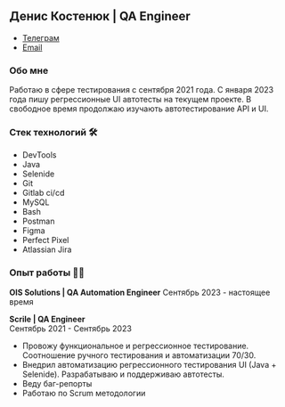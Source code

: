 ## Денис Костенюк | QA Engineer
 - [Телеграм](https://t.me/kostenuks)
 - [Email](mailto:kostenyukdenis@gmail.com)

###  Обо мне

Работаю в сфере тестирования с сентября 2021 года. С января 2023 года пишу регрессионные UI автотесты на текущем проекте. В свободное время продолжаю изучають автотестирование API и UI.

### Стек технологий 🛠️
- DevTools
- Java
- Selenide
- Git
- Gitlab ci/cd
- MySQL
- Bash
- Postman
- Figma
- Perfect Pixel
- Atlassian Jira

### Опыт работы 👨‍💻
**OIS Solutions | QA Automation Engineer**
Сентябрь 2023 - настоящее время

**Scrile | QA Engineer**  
Сентябрь 2021 - Сентябрь 2023
- Провожу функциональное и регрессионное тестирование. Соотношение ручного тестирования и автоматизации 70/30.
- Внедрил автоматизацию регрессионного тестирования UI (Java + Selenide). Разрабатываю и поддерживаю автотесты.
- Веду баг-репорты
- Работаю по Scrum методологии
